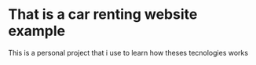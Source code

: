 # That is a car renting website example

This is a personal project that i use to learn how theses tecnologies works
